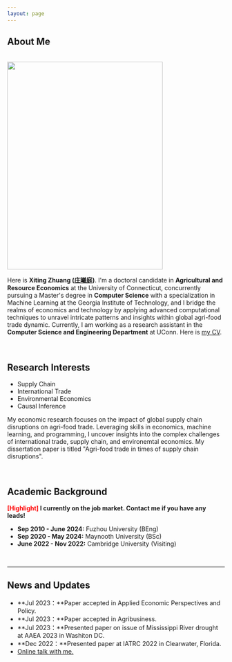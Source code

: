 ```yaml
---
layout: page
---
```


## About Me
<br>

<img src="https://xiting-zhuang.github.io/images/Zhuang_headshot_full.JPG" class="floatpic" width="360" height="480" >


Here is **Xiting Zhuang ([庄曦庭](https://xiting-zhuang.github.io/file/XitingZhuang-CV.pdf))**. I'm a doctoral candidate in **Agricultural and Resource Economics** at the University of Connecticut, concurrently pursuing a Master's degree in **Computer Science** with a specialization in Machine Learning at the Georgia Institute of Technology, and I bridge the realms of economics and technology by applying advanced computational techniques to unravel intricate patterns and insights within global agri-food trade dynamic. Currently, I am working as a research assistant in the **Computer Science and Engineering Department** at UConn. Here is [my CV](https://xiting-zhuang.github.io/file/XitingZhuang-CV.pdf).

<br>


## Research Interests

- Supply Chain
- International Trade
- Environmental Economics
- Causal Inference
 
My economic research focuses on the impact of global supply chain disruptions on agri-food trade. Leveraging skills in economics, machine learning, and programming, I uncover insights into the complex challenges of international trade, supply chain, and environemtal economics. My dissertation paper is titled "Agri-food trade in times of supply chain disruptions".

<br>



## Academic Background

**<font color='red'>[Highlight]</font> I currently on the job market. Contact me if you have any leads!**

- **Sep 2010 - June 2024:** Fuzhou University (BEng)
- **Sep 2020 - May 2024:** Maynooth University (BSc)
- **June 2022 - Nov 2022:** Cambridge University (Visiting)
 
<br>

 
---

## News and Updates

- **Jul 2023：**Paper accepted in Applied Economic Perspectives and Policy. 
- **Jul 2023：**Paper accepted in Agribusiness. 
- **Jul 2023：**Presented paper on issue of Mississippi River drought at AAEA 2023 in Washiton DC.
- **Dec 2022：**Presented paper at IATRC 2022 in Clearwater, Florida. 
- [Online talk with me.](https://calendly.com/xiting-zhuang/one-on-one-with-me)
